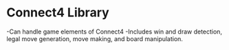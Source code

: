 # Connect4 Library
-Can handle game elements of Connect4
-Includes win and draw detection, legal move generation, move making, and board manipulation.
